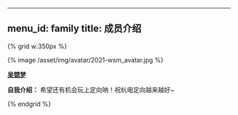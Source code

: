 
---
menu_id: family
title: 成员介绍
---

{% grid w:350px %}
<!-- cell -->
{% image /asset/img/avatar/2021-wsm_avatar.jpg %}
<!-- cell -->
**[吴锶梦]()**

**自我介绍：** 希望还有机会玩上定向呐！祝杭电定向越来越好~

{% endgrid %}
